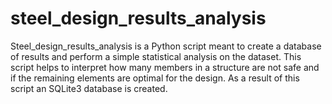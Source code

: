 # steel_design_results_analysis
Steel_design_results_analysis is a Python script meant to create a database of results and perform a simple statistical analysis on the dataset. This script helps to interpret how many members in a structure are not safe and if the remaining elements are optimal for the design. As a result of this script an SQLite3 database is created.
